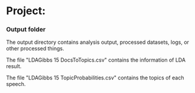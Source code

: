 # Project: 
### Output folder

The output directory contains analysis output, processed datasets, logs, or other processed things.


The file "LDAGibbs 15 DocsToTopics.csv" contains the information of LDA result.


The file "LDAGibbs 15 TopicProbabilities.csv" contains the topics of each speech.






